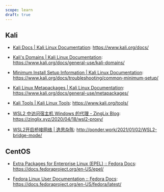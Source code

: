 ```yaml
---
scope: learn
draft: true
---
```

## Kali

- [Kali Docs | Kali Linux Documentation](https://www.kali.org/docs/): <https://www.kali.org/docs/>

- [Kali's Domains | Kali Linux Documentation](https://www.kali.org/docs/general-use/kali-domains/): <https://www.kali.org/docs/general-use/kali-domains/>

- [Minimum Install Setup Information | Kali Linux Documentation](https://www.kali.org/docs/troubleshooting/common-minimum-setup/): <https://www.kali.org/docs/troubleshooting/common-minimum-setup/>

- [Kali Linux Metapackages | Kali Linux Documentation](https://www.kali.org/docs/general-use/metapackages/): <https://www.kali.org/docs/general-use/metapackages/>

- [Kali Tools | Kali Linux Tools](https://www.kali.org/tools/): <https://www.kali.org/tools/>

- [WSL2 中访问宿主机 Windows 的代理 - ZingLix Blog](https://zinglix.xyz/2020/04/18/wsl2-proxy/): <https://zinglix.xyz/2020/04/18/wsl2-proxy/>

- [WSL2开启桥接网络 | 逸思杂陈](http://ponder.work/2021/01/02/WSL2-bridge-mode/): <http://ponder.work/2021/01/02/WSL2-bridge-mode/>

## CentOS


- [Extra Packages for Enterprise Linux (EPEL) :: Fedora Docs](https://docs.fedoraproject.org/en-US/epel/): <https://docs.fedoraproject.org/en-US/epel/>

- [Fedora Linux User Documentation :: Fedora Docs](https://docs.fedoraproject.org/en-US/fedora/latest/): <https://docs.fedoraproject.org/en-US/fedora/latest/>

